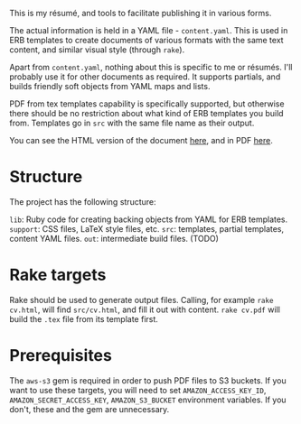 
This is my résumé, and tools to facilitate publishing it in various forms.

The actual information is held in a YAML file - `content.yaml`. This is used
in ERB templates to create documents of various formats with the same text
content, and similar visual style (through `rake`).

Apart from `content.yaml`, nothing about this is specific to me or résumés.
I'll probably use it for other documents as required. It supports partials,
and builds friendly soft objects from YAML maps and lists.

PDF from tex templates capability is specifically supported, but otherwise
there should be no restriction about what kind of ERB templates you build
from. Templates go in `src` with the same file name as their output.

You can see the HTML version of the document
[here](http://edd.heroku.com/resume), and in PDF
[here](http://edd.heroku.com/resume.pdf).

# Structure

The project has the following structure:

`lib`: Ruby code for creating backing objects from YAML for ERB templates.
`support`: CSS files, LaTeX style files, etc.
`src`: templates, partial templates, content YAML files.
`out`: intermediate build files. (TODO)

# Rake targets

Rake should be used to generate output files. Calling, for example `rake
cv.html`, will find `src/cv.html`, and fill it out with content. `rake cv.pdf`
will build the `.tex` file from its template first.

# Prerequisites

The `aws-s3` gem is required in order to push PDF files to S3 buckets. If you
want to use these targets, you will need to set `AMAZON_ACCESS_KEY_ID`,
`AMAZON_SECRET_ACCESS_KEY`, `AMAZON_S3_BUCKET` environment variables. If you
don't, these and the gem are unnecessary.
